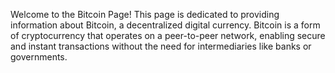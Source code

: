 Welcome to the Bitcoin Page! This page is dedicated to providing information about Bitcoin, a decentralized digital currency. Bitcoin is a form of cryptocurrency that operates on a peer-to-peer network, enabling secure and instant transactions without the need for intermediaries like banks or governments.
